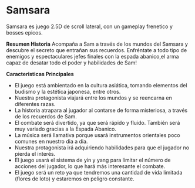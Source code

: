 # Samsara

Samsara es juego 2.5D de scroll lateral, con un gameplay frenetico y bosses epicos.

**Resumen Historia**
Acompaña a Sam a través de los mundos del Samsara y descubre el secreto que entrañan sus recuerdos. Enfréntate a todo tipo de enemigos y espectaculares jefes finales con la espada abanico,el arma capaz de desatar todo el poder y habilidades de Sam!

**Caracteristicas Principales**
* El juego está ambientado en la cultura asiática, tomando elementos del budismo y la estética japonesa, entre otros.
* Nuestra protagonista viajará entre los mundos y se reencarna en diferentes razas.
* La historia atrapara al jugador al contarse de forma misteriosa, a través de los recuerdos de Sam.
* El combate será divertido, ya que será rápido y fluido.         También será muy variado gracias a la Espada Abanico.
* La música será llamativa porque usará instrumentos orientales poco comunes en nuestro dia a dia.
* Nuestra protagonista irá adquiriendo habilidades para que el jugador no pierda el interés.
* El juego usará el sistema de yin y yang para limitar el número de acciones del jugador, lo que hará más interesante el combate.
* El juego será un reto ya que tendremos una cantidad de vida limitada (flores de loto) y estaremos en peligro constante.

